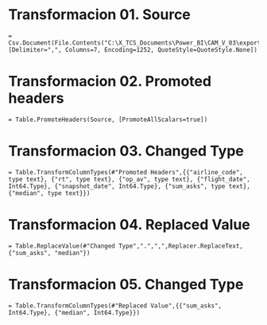 # Transformacion 01. Source
```DAX
= Csv.Document(File.Contents("C:\X_TCS_Documents\Power_BI\CAM_V_03\export_raw_sample.csv"),[Delimiter=",", Columns=7, Encoding=1252, QuoteStyle=QuoteStyle.None])
```

# Transformacion 02. Promoted headers
```DAX
= Table.PromoteHeaders(Source, [PromoteAllScalars=true])
```

# Transformacion 03. Changed Type
```DAX
= Table.TransformColumnTypes(#"Promoted Headers",{{"airline_code", type text}, {"rt", type text}, {"op_av", type text}, {"flight_date", Int64.Type}, {"snapshot_date", Int64.Type}, {"sum_asks", type text}, {"median", type text}})
```

# Transformacion 04. Replaced Value
```DAX
= Table.ReplaceValue(#"Changed Type",".",",",Replacer.ReplaceText,{"sum_asks", "median"})
```

# Transformacion 05. Changed Type
```DAX
= Table.TransformColumnTypes(#"Replaced Value",{{"sum_asks", Int64.Type}, {"median", Int64.Type}})
```
